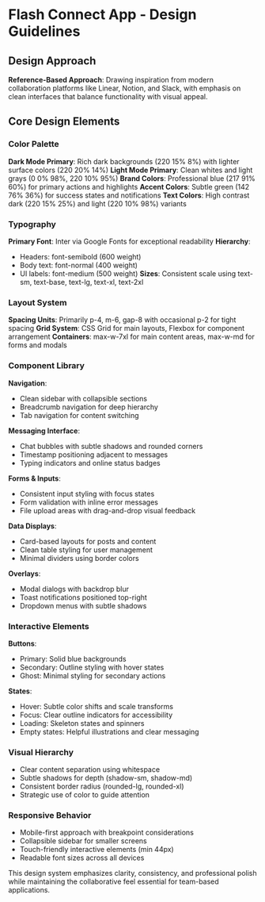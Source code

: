 # Flash Connect App - Design Guidelines

## Design Approach
**Reference-Based Approach**: Drawing inspiration from modern collaboration platforms like Linear, Notion, and Slack, with emphasis on clean interfaces that balance functionality with visual appeal.

## Core Design Elements

### Color Palette
**Dark Mode Primary**: Rich dark backgrounds (220 15% 8%) with lighter surface colors (220 20% 14%)
**Light Mode Primary**: Clean whites and light grays (0 0% 98%, 220 10% 95%)
**Brand Colors**: Professional blue (217 91% 60%) for primary actions and highlights
**Accent Colors**: Subtle green (142 76% 36%) for success states and notifications
**Text Colors**: High contrast dark (220 15% 25%) and light (220 10% 98%) variants

### Typography
**Primary Font**: Inter via Google Fonts for exceptional readability
**Hierarchy**: 
- Headers: font-semibold (600 weight)
- Body text: font-normal (400 weight) 
- UI labels: font-medium (500 weight)
**Sizes**: Consistent scale using text-sm, text-base, text-lg, text-xl, text-2xl

### Layout System
**Spacing Units**: Primarily p-4, m-6, gap-8 with occasional p-2 for tight spacing
**Grid System**: CSS Grid for main layouts, Flexbox for component arrangement
**Containers**: max-w-7xl for main content areas, max-w-md for forms and modals

### Component Library

**Navigation**: 
- Clean sidebar with collapsible sections
- Breadcrumb navigation for deep hierarchy
- Tab navigation for content switching

**Messaging Interface**:
- Chat bubbles with subtle shadows and rounded corners
- Timestamp positioning adjacent to messages
- Typing indicators and online status badges

**Forms & Inputs**:
- Consistent input styling with focus states
- Form validation with inline error messages
- File upload areas with drag-and-drop visual feedback

**Data Displays**:
- Card-based layouts for posts and content
- Clean table styling for user management
- Minimal dividers using border colors

**Overlays**:
- Modal dialogs with backdrop blur
- Toast notifications positioned top-right
- Dropdown menus with subtle shadows

### Interactive Elements
**Buttons**: 
- Primary: Solid blue backgrounds
- Secondary: Outline styling with hover states
- Ghost: Minimal styling for secondary actions

**States**:
- Hover: Subtle color shifts and scale transforms
- Focus: Clear outline indicators for accessibility
- Loading: Skeleton states and spinners
- Empty states: Helpful illustrations and clear messaging

### Visual Hierarchy
- Clear content separation using whitespace
- Subtle shadows for depth (shadow-sm, shadow-md)
- Consistent border radius (rounded-lg, rounded-xl)
- Strategic use of color to guide attention

### Responsive Behavior
- Mobile-first approach with breakpoint considerations
- Collapsible sidebar for smaller screens
- Touch-friendly interactive elements (min 44px)
- Readable font sizes across all devices

This design system emphasizes clarity, consistency, and professional polish while maintaining the collaborative feel essential for team-based applications.